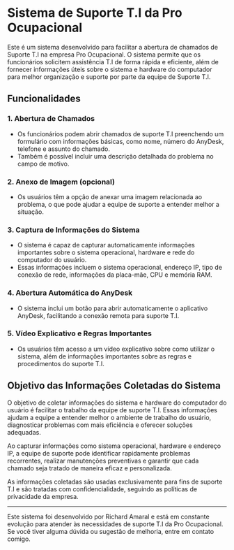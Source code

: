 # Sistema de Suporte T.I da Pro Ocupacional

Este é um sistema desenvolvido para facilitar a abertura de chamados de Suporte T.I na empresa Pro Ocupacional. O sistema permite que os funcionários solicitem assistência T.I de forma rápida e eficiente, além de fornecer informações úteis sobre o sistema e hardware do computador para melhor organização e suporte por parte da equipe de Suporte T.I.

## Funcionalidades

### 1. Abertura de Chamados
- Os funcionários podem abrir chamados de suporte T.I preenchendo um formulário com informações básicas, como nome, número do AnyDesk, telefone e assunto do chamado.
- Também é possível incluir uma descrição detalhada do problema no campo de motivo.

### 2. Anexo de Imagem (opcional)
- Os usuários têm a opção de anexar uma imagem relacionada ao problema, o que pode ajudar a equipe de suporte a entender melhor a situação.

### 3. Captura de Informações do Sistema
- O sistema é capaz de capturar automaticamente informações importantes sobre o sistema operacional, hardware e rede do computador do usuário.
- Essas informações incluem o sistema operacional, endereço IP, tipo de conexão de rede, informações da placa-mãe, CPU e memória RAM.

### 4. Abertura Automática do AnyDesk
- O sistema inclui um botão para abrir automaticamente o aplicativo AnyDesk, facilitando a conexão remota para suporte T.I.

### 5. Vídeo Explicativo e Regras Importantes
- Os usuários têm acesso a um vídeo explicativo sobre como utilizar o sistema, além de informações importantes sobre as regras e procedimentos do suporte T.I.

## Objetivo das Informações Coletadas do Sistema

O objetivo de coletar informações do sistema e hardware do computador do usuário é facilitar o trabalho da equipe de suporte T.I. Essas informações ajudam a equipe a entender melhor o ambiente de trabalho do usuário, diagnosticar problemas com mais eficiência e oferecer soluções adequadas.

Ao capturar informações como sistema operacional, hardware e endereço IP, a equipe de suporte pode identificar rapidamente problemas recorrentes, realizar manutenções preventivas e garantir que cada chamado seja tratado de maneira eficaz e personalizada.

As informações coletadas são usadas exclusivamente para fins de suporte T.I e são tratadas com confidencialidade, seguindo as políticas de privacidade da empresa.

---
Este sistema foi desenvolvido por Richard Amaral e está em constante evolução para atender às necessidades de suporte T.I da Pro Ocupacional. Se você tiver alguma dúvida ou sugestão de melhoria, entre em contato comigo.
